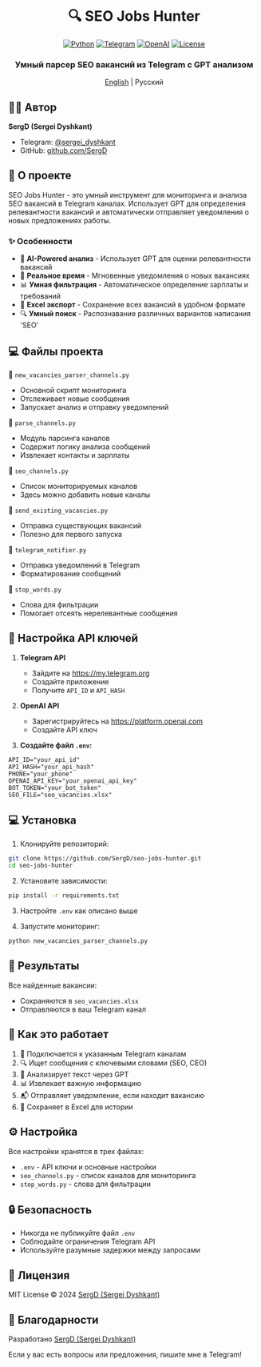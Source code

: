 <div align="center">

# 🔍 SEO Jobs Hunter

[![Python](https://img.shields.io/badge/Python-3.8%2B-blue.svg)](https://www.python.org/downloads/)
[![Telegram](https://img.shields.io/badge/Telegram-Bot-blue.svg)](https://core.telegram.org/bots)
[![OpenAI](https://img.shields.io/badge/OpenAI-GPT-green.svg)](https://platform.openai.com/)
[![License](https://img.shields.io/badge/license-MIT-blue.svg)](LICENSE)

### Умный парсер SEO вакансий из Telegram с GPT анализом

[English](README_EN.md) | Русский

</div>

## 👨‍💻 Автор

**SergD (Sergei Dyshkant)**
- Telegram: [@sergei_dyshkant](https://t.me/sergei_dyshkant)
- GitHub: [github.com/SergD](https://github.com/SergD)

## 🌟 О проекте

SEO Jobs Hunter - это умный инструмент для мониторинга и анализа SEO вакансий в Telegram каналах. Использует GPT для определения релевантности вакансий и автоматически отправляет уведомления о новых предложениях работы.

### ✨ Особенности
- 🤖 **AI-Powered анализ** - Использует GPT для оценки релевантности вакансий
- 🔄 **Реальное время** - Мгновенные уведомления о новых вакансиях
- 📊 **Умная фильтрация** - Автоматическое определение зарплаты и требований
- 💾 **Excel экспорт** - Сохранение всех вакансий в удобном формате
- 🔍 **Умный поиск** - Распознавание различных вариантов написания 'SEO'

## 💻 Файлы проекта

📄 `new_vacancies_parser_channels.py`
- Основной скрипт мониторинга
- Отслеживает новые сообщения
- Запускает анализ и отправку уведомлений

📄 `parse_channels.py`
- Модуль парсинга каналов
- Содержит логику анализа сообщений
- Извлекает контакты и зарплаты

📄 `seo_channels.py`
- Список мониторируемых каналов
- Здесь можно добавить новые каналы

📄 `send_existing_vacancies.py`
- Отправка существующих вакансий
- Полезно для первого запуска

📄 `telegram_notifier.py`
- Отправка уведомлений в Telegram
- Форматирование сообщений

📄 `stop_words.py`
- Слова для фильтрации
- Помогает отсеять нерелевантные сообщения

## 🔑 Настройка API ключей

1. **Telegram API**
   - Зайдите на https://my.telegram.org
   - Создайте приложение
   - Получите `API_ID` и `API_HASH`

2. **OpenAI API**
   - Зарегистрируйтесь на https://platform.openai.com
   - Создайте API ключ

3. **Создайте файл `.env`:**
```env
API_ID="your_api_id"
API_HASH="your_api_hash"
PHONE="your_phone"
OPENAI_API_KEY="your_openai_api_key"
BOT_TOKEN="your_bot_token"
SEO_FILE="seo_vacancies.xlsx"
```

## 💻 Установка

1. Клонируйте репозиторий:
```bash
git clone https://github.com/SergD/seo-jobs-hunter.git
cd seo-jobs-hunter
```

2. Установите зависимости:
```bash
pip install -r requirements.txt
```

3. Настройте `.env` как описано выше

4. Запустите мониторинг:
```bash
python new_vacancies_parser_channels.py
```

## 💾 Результаты

Все найденные вакансии:
- Сохраняются в `seo_vacancies.xlsx`
- Отправляются в ваш Telegram канал

## 🔄 Как это работает

1. 📱 Подключается к указанным Telegram каналам
2. 🔍 Ищет сообщения с ключевыми словами (SEO, СЕО)
3. 🤖 Анализирует текст через GPT
4. 📊 Извлекает важную информацию
5. 📬 Отправляет уведомление, если находит вакансию
6. 💾 Сохраняет в Excel для истории

## ⚙️ Настройка

Все настройки хранятся в трех файлах:
- `.env` - API ключи и основные настройки
- `seo_channels.py` - список каналов для мониторинга
- `stop_words.py` - слова для фильтрации

## 🔒 Безопасность

- Никогда не публикуйте файл `.env`
- Соблюдайте ограничения Telegram API
- Используйте разумные задержки между запросами

## 📝 Лицензия

MIT License © 2024 [SergD (Sergei Dyshkant)](https://t.me/sergei_dyshkant)

## 👏 Благодарности

Разработано [SergD (Sergei Dyshkant)](https://t.me/sergei_dyshkant)

Если у вас есть вопросы или предложения, пишите мне в Telegram!
